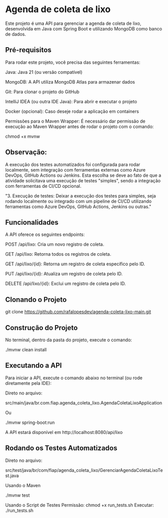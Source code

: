 # **Agenda de coleta de lixo**

Este projeto é uma API para gerenciar a agenda de coleta de lixo, desenvolvida em Java com Spring Boot e utilizando MongoDB como banco de dados.

## **Pré-requisitos**
Para rodar este projeto, você precisa das seguintes ferramentas:

Java: Java 21 (ou versão compatível)

MongoDB: A API utiliza MongoDB Atlas para armazenar dados

Git: Para clonar o projeto do GitHub

IntelliJ IDEA (ou outra IDE Java): Para abrir e executar o projeto

Docker (opcional): Caso deseje rodar a aplicação em containers

Permissões para o Maven Wrapper: É necessário dar permissão de execução ao Maven Wrapper antes de rodar o projeto com o comando:

chmod +x mvnw

## **Observação:**
A execução dos testes automatizados foi configurada para rodar localmente, sem integração com ferramentas externas como Azure DevOps, GitHub Actions ou Jenkins. Esta escolha se deve ao fato de que a atividade solicitava uma execução de testes "simples", sendo a integração com ferramentas de CI/CD opcional.

"3. Execução de testes: Deixar a execução dos testes para simples, seja rodando localmente ou integrado com um pipeline de CI/CD utilizando ferramentas como Azure DevOps, GitHub Actions, Jenkins ou outras."
## **Funcionalidades**

A API oferece os seguintes endpoints:

POST /api/lixo: Cria um novo registro de coleta.

GET /api/lixo: Retorna todos os registros de coleta.

GET /api/lixo/{id}: Retorna um registro de coleta específico pelo ID.

PUT /api/lixo/{id}: Atualiza um registro de coleta pelo ID.

DELETE /api/lixo/{id}: Exclui um registro de coleta pelo ID.

## **Clonando o Projeto**
git clone https://github.com/rafalopesdev/agenda-coleta-lixo-main.git

## **Construção do Projeto**
No terminal, dentro da pasta do projeto, execute o comando:

./mvnw clean install

## **Executando a API**
Para iniciar a API, execute o comando abaixo no terminal (ou rode diretamente pela IDE):

Direto no arquivo:

src/main/java/br.com.fiap.agenda_coleta_lixo.AgendaColetaLixoApplication

Ou

./mvnw spring-boot:run

A API estará disponível em http://localhost:8080/api/lixo

## **Rodando os Testes Automatizados**
Direto no arquivo:

src/test/java/br/com/fiap/agenda_coleta_lixo/GerenciarAgendaColetaLixoTest.java

Usando o Maven

./mvnw test

Usando o Script de Testes
Permissão: chmod +x run_tests.sh
Executar: ./run_tests.sh





